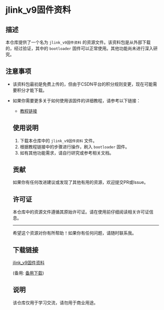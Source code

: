# jlink_v9固件资料

## 描述
本仓库提供了一个名为 `jlink_v9固件资料` 的资源文件。该资料包是从外部下载的，经过验证，其中的 `bootloader` 固件可以正常使用。其他功能尚未进行深入研究。

## 注意事项
- 该资料包最初是免费上传的，但由于CSDN平台的积分规则变更，现在可能需要积分才能下载。
- 如果你需要更多关于如何使用该固件的详细教程，请参考以下链接：
  - [教程链接](https://www.cnblogs.com/wangmantou/p/9347068.html)

  ## 使用说明
  1. 下载本仓库中的 `jlink_v9固件资料` 文件。
  2. 根据教程链接中的步骤进行操作，刷入 `bootloader` 固件。
  3. 如有其他功能需求，请自行研究或参考相关文档。

  ## 贡献
  如果你有任何改进建议或发现了其他有用的资源，欢迎提交PR或Issue。

  ## 许可证
  本仓库中的资源文件遵循其原始许可证。请在使用前仔细阅读相关许可证信息。

  ---

  希望这个资源对你有所帮助！如果你有任何问题，请随时联系我。

  ## 下载链接
  [jlink_v9固件资料](https://pan.quark.cn/s/b286411d3cd8) 

  (备用: [备用下载](https://pan.baidu.com/s/1zUGmyvfjoixY9mgmdAssMw?pwd=1234))

  ## 说明

  该仓库仅用于学习交流，请勿用于商业用途。
